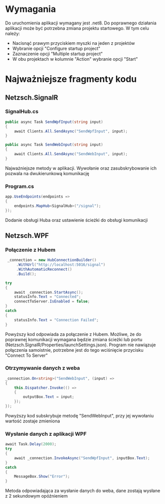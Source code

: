 # Wymagania
Do uruchomienia aplikacji wymagany jest .net8. Do poprawnego działania aplikacji może być potrzebna zmiana projektu startowego. W tym celu należy:
* Nacisnąć prawym przyciskiem myszki na jeden z projektów
* Wybranie opcji "Configure startup project"
* Zaznaczenie opcji "Multiple startup project"
* W obu projektach w kolumnie "Action" wybranie opcji "Start"
# Najważniejsze fragmenty kodu
## Netzsch.SignalR
### SignalHub.cs
```cs
public async Task SendWpfInput(string input)
{
    await Clients.All.SendAsync("SendWpfInput", input);
}

public async Task SendWebInput(string input)
{
    await Clients.All.SendAsync("SendWebInput", input);
}
```
Najważniejsze metody w aplikacji. Wywołanie oraz zasubskrybowanie ich pozwala na dwukierunkową komunikację
### Program.cs
```cs
app.UseEndpoints(endpoints =>
{
    endpoints.MapHub<SignalHub>("/signal");
});
```
Dodanie obsługi Huba oraz ustawienie ścieżki do obsługi komunikacji
## Netzsch.WPF
### Połączenie z Hubem
```cs
 _connection = new HubConnectionBuilder()
     .WithUrl("http://localhost:5016/signal")
     .WithAutomaticReconnect()
     .Build();

try
{
    await _connection.StartAsync();
    statusInfo.Text = "Connected";
    connectToServer.IsEnabled = false;
}
catch
{
    statusInfo.Text = "Connection Failed";
}
```
Powyższy kod odpowiada za połączenie z Hubem. Możliwe, że do poprawnej komunikacji wymagana będzie zmiana ścieżki lub portu (Netzsch.SignalR/Properties/launchSettings.json). Program nie nawiązuje połączenia samoistnie, potrzebne jest do tego wciśnięcie przycisku "Connect To Server"
### Otrzymywanie danych z weba
```cs
_connection.On<string>("SendWebInput", (input) =>
{
    this.Dispatcher.Invoke(() =>
    {
        outputBox.Text = input;
    });
});
```
Powyższy kod subskrybuje metodę "SendWebInput", przy jej wywołaniu wartość zostaje zmieniona
### Wysłanie danych z aplikacji WPF
```cs
await Task.Delay(2000);
try
{
    await _connection.InvokeAsync("SendWpfInput", inputBox.Text);
}
catch
{
    MessageBox.Show("Error");
}
```
Metoda odpowiadająca za wysłanie danych do weba, dane zostają wysłane z 2 sekundowym opóźnieniem
